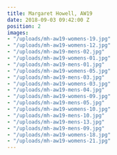 ```yaml
---
title: Margaret Howell, AW19
date: 2018-09-03 09:42:00 Z
position: 2
images:
- "/uploads/mh-aw19-womens-19.jpg"
- "/uploads/mh-aw19-womens-12.jpg"
- "/uploads/mh-aw19-mens-02.jpg"
- "/uploads/mh-aw19-womens-01.jpg"
- "/uploads/mh-aw19-mens-01.jpg"
- "/uploads/mh-aw19-womens-05.jpg"
- "/uploads/mh-aw19-mens-03.jpg"
- "/uploads/mh-aw19-womens-03.jpg"
- "/uploads/mh-aw19-mens-04.jpg"
- "/uploads/mh-aw19-womens-09.jpg"
- "/uploads/mh-aw19-mens-05.jpg"
- "/uploads/mh-aw19-womens-10.jpg"
- "/uploads/mh-aw19-mens-10.jpg"
- "/uploads/mh-aw19-mens-13.jpg"
- "/uploads/mh-aw19-mens-09.jpg"
- "/uploads/mh-aw19-womens-18.jpg"
- "/uploads/mh-aw19-womens-21.jpg"
---
```


